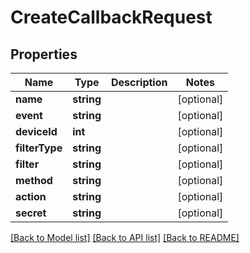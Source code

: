 # CreateCallbackRequest

## Properties
Name | Type | Description | Notes
------------ | ------------- | ------------- | -------------
**name** | **string** |  | [optional] 
**event** | **string** |  | [optional] 
**deviceId** | **int** |  | [optional] 
**filterType** | **string** |  | [optional] 
**filter** | **string** |  | [optional] 
**method** | **string** |  | [optional] 
**action** | **string** |  | [optional] 
**secret** | **string** |  | [optional] 

[[Back to Model list]](../README.md#documentation-for-models) [[Back to API list]](../README.md#documentation-for-api-endpoints) [[Back to README]](../README.md)



